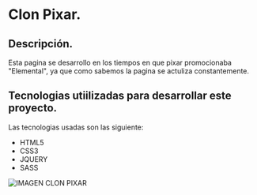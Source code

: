 # Clon Pixar.
## Descripción.
Esta pagina se desarrollo en los tiempos en que pixar promocionaba "Elemental", ya que como sabemos la pagina se actuliza constantemente.
## Tecnologias utiilizadas para desarrollar este proyecto.

Las tecnologias usadas son las siguiente:

* HTML5
* CSS3
* JQUERY
* SASS

![IMAGEN CLON PIXAR](pixar.png)
